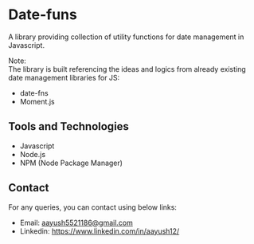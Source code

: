 # Date-funs

A library providing collection of utility functions for date management in Javascript.

Note:  
The library is built referencing the ideas and logics from already existing date management libraries for JS:

- date-fns
- Moment.js

## Tools and Technologies

- Javascript
- Node.js
- NPM (Node Package Manager)

## Contact

For any queries, you can contact using below links:

- Email: aayush5521186@gmail.com
- Linkedin: https://www.linkedin.com/in/aayush12/
